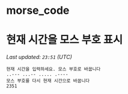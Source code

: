# morse_code
# 현재 시간을 모스 부호 표시
<!-- MORSE_TIME_START -->
_Last updated: `23:51` (UTC)_

```
현재 시간을 입력하세요. 모스 부호로 바꿉니다
..--- ...-- ..... .----
모스 부호를 다시 현재 시간으로 바꿉니다
2351
```
<!-- MORSE_TIME_END -->
